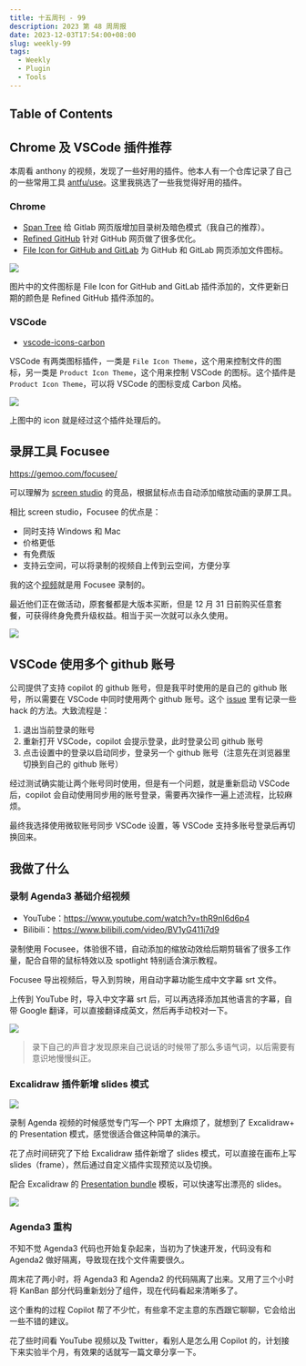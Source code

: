 ```yaml
---
title: 十五周刊 - 99
description: 2023 第 48 周周报
date: 2023-12-03T17:54:00+08:00
slug: weekly-99
tags:
  - Weekly
  - Plugin
  - Tools
---
```


## Table of Contents

## Chrome 及 VSCode 插件推荐

本周看 anthony 的视频，发现了一些好用的插件。他本人有一个仓库记录了自己的一些常用工具 [antfu/use](https://github.com/antfu/use)。这里我挑选了一些我觉得好用的插件。

### Chrome

- [Span Tree](https://chromewebstore.google.com/detail/gcjikeldobhnaglcoaejmdlmbienoocg) 给 Gitlab 网页版增加目录树及暗色模式（我自己的推荐）。
- [Refined GitHub](https://chromewebstore.google.com/detail/refined-github/hlepfoohegkhhmjieoechaddaejaokhf) 针对 GitHub 网页做了很多优化。
- [File Icon for GitHub and GitLab](https://chromewebstore.google.com/detail/file-icons-for-github-and/ficfmibkjjnpogdcfhfokmihanoldbfe) 为 GitHub 和 GitLab 网页添加文件图标。

![](https://pocket.haydenhayden.com/blog/202312031802796.png?x-oss-process=image/resize,w_1000,m_lfit)

图片中的文件图标是 File Icon for GitHub and GitLab 插件添加的，文件更新日期的颜色是 Refined GitHub 插件添加的。

### VSCode

- [vscode-icons-carbon](https://github.com/antfu/vscode-icons-carbon)

VSCode 有两类图标插件，一类是 `File Icon Theme`，这个用来控制文件的图标，另一类是 `Product Icon Theme`，这个用来控制 VSCode 的图标。这个插件是 `Product Icon Theme`，可以将 VSCode 的图标变成 Carbon 风格。

![](https://pocket.haydenhayden.com/blog/202312031808774.png?x-oss-process=image/resize,w_1000,m_lfit)

上图中的 icon 就是经过这个插件处理后的。

## 录屏工具 Focusee

https://gemoo.com/focusee/

可以理解为 [screen studio](https://www.screen.studio/) 的竞品，根据鼠标点击自动添加缩放动画的录屏工具。

相比 screen studio，Focusee 的优点是：

- 同时支持 Windows 和 Mac
- 价格更低
- 有免费版
- 支持云空间，可以将录制的视频自上传到云空间，方便分享

我的这个[视频](https://www.bilibili.com/video/BV1yG411i7d9)就是用 Focusee 录制的。

最近他们正在做活动，原套餐都是大版本买断，但是 12 月 31 日前购买任意套餐，可获得终身免费升级权益。相当于买一次就可以永久使用。

![](https://pocket.haydenhayden.com/blog/202312031925268.png?x-oss-process=image/resize,w_1000,m_lfit)

## VSCode 使用多个 github 账号

公司提供了支持 copilot 的 github 账号，但是我平时使用的是自己的 github 账号，所以需要在 VSCode 中同时使用两个 github 账号。这个 [issue](https://github.com/microsoft/vscode/issues/127967) 里有记录一些 hack 的方法。大致流程是：

1. 退出当前登录的账号
2. 重新打开 VSCode，copilot 会提示登录，此时登录公司 github 账号
3. 点击设置中的登录以启动同步，登录另一个 github 账号（注意先在浏览器里切换到自己的 github 账号）

经过测试确实能让两个账号同时使用，但是有一个问题，就是重新启动 VSCode 后，copilot 会自动使用同步用的账号登录，需要再次操作一遍上述流程，比较麻烦。

最终我选择使用微软账号同步 VSCode 设置，等 VSCode 支持多账号登录后再切换回来。

## 我做了什么

### 录制 Agenda3 基础介绍视频

- YouTube：https://www.youtube.com/watch?v=thR9nI6d6p4
- Bilibili：https://www.bilibili.com/video/BV1yG411i7d9

录制使用 Focusee，体验很不错，自动添加的缩放动效给后期剪辑省了很多工作量，配合自带的鼠标特效以及 spotlight 特别适合演示教程。

Focusee 导出视频后，导入到剪映，用自动字幕功能生成中文字幕 srt 文件。

上传到 YouTube 时，导入中文字幕 srt 后，可以再选择添加其他语言的字幕，自带 Google 翻译，可以直接翻译成英文，然后再手动校对一下。

![](https://pocket.haydenhayden.com/blog/202312031949577.png?x-oss-process=image/resize,w_1000,m_lfit)

> 录下自己的声音才发现原来自己说话的时候带了那么多语气词，以后需要有意识地慢慢纠正。

### Excalidraw 插件新增 slides 模式

![](https://pocket.haydenhayden.com/blog/202312031953019.gif)

录制 Agenda 视频的时候感觉专门写一个 PPT 太麻烦了，就想到了 Excalidraw+ 的 Presentation 模式，感觉很适合做这种简单的演示。

花了点时间研究了下给 Excalidraw 插件新增了 slides 模式，可以直接在画布上写 slides（frame），然后通过自定义插件实现预览以及切换。

配合 Excalidraw 的 [Presentation bundle](https://libraries.excalidraw.com/?theme=light&sort=default) 模板，可以快速写出漂亮的 slides。

![](https://pocket.haydenhayden.com/blog/202312032001693.png?x-oss-process=image/resize,w_1000,m_lfit)

### Agenda3 重构

不知不觉 Agenda3 代码也开始复杂起来，当初为了快速开发，代码没有和 Agenda2 做好隔离，导致现在找个文件需要很久。

周末花了两小时，将 Agenda3 和 Agenda2 的代码隔离了出来。又用了三个小时将 KanBan 部分代码重新划分了组件，现在代码看起来清晰多了。

这个重构的过程 Copilot 帮了不少忙，有些拿不定主意的东西跟它聊聊，它会给出一些不错的建议。

花了些时间看 YouTube 视频以及 Twitter，看别人是怎么用 Copilot 的，计划接下来实验半个月，有效果的话就写一篇文章分享一下。
